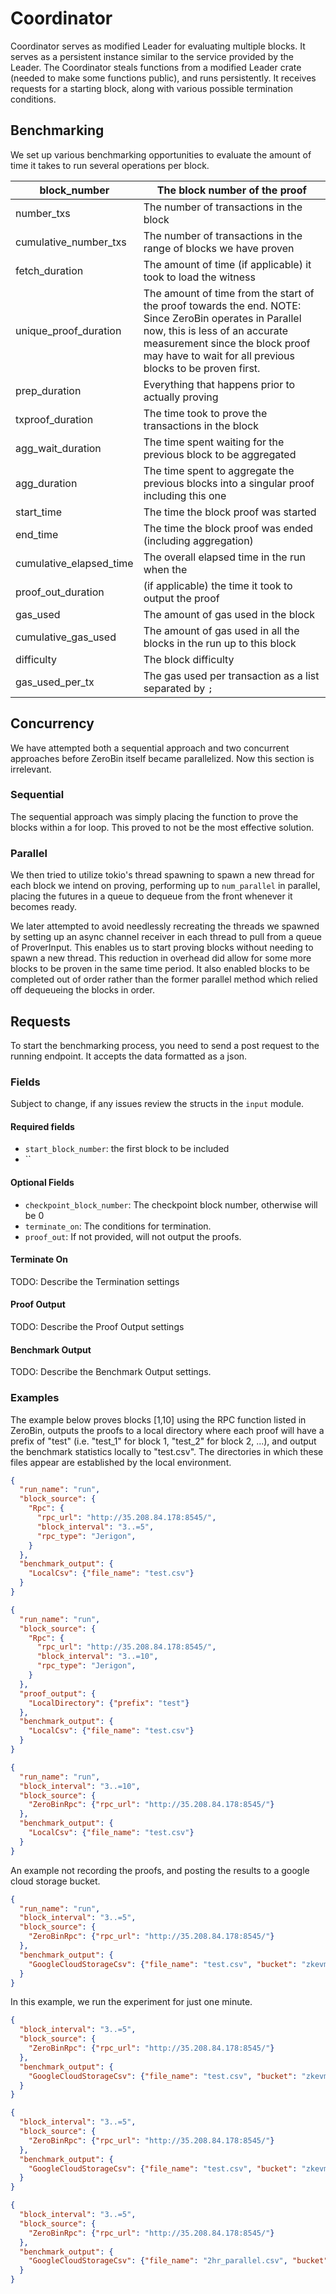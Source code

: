 # Coordinator

Coordinator serves as modified Leader for evaluating multiple blocks.  It serves as a persistent instance similar to the service provided by the Leader.  The Coordinator steals functions from a modified Leader crate (needed to make some functions public), and runs persistently.  It receives requests for a starting block, along with various possible termination conditions.

## Benchmarking

We set up various benchmarking opportunities to evaluate the amount of time it takes to run several operations per block.

| block_number             | The block number of the proof                                                                                                                                                                                                             |
|--------------------------|-------------------------------------------------------------------------------------------------------------------------------------------------------------------------------------------------------------------------------------------|
|  number_txs              | The number of transactions in the block                                                                                                                                                                                                   |
|  cumulative_number_txs   | The number of transactions in the range of blocks we have proven                                                                                                                                                                          |
|  fetch_duration          | The amount of time (if applicable) it took to load the witness                                                                                                                                                                            |
|  unique_proof_duration   | The amount of time from the start of the proof towards the end.  NOTE: Since ZeroBin operates in Parallel now, this is less of an accurate measurement since the block proof may have to wait for all previous blocks to be proven first. |
|  prep_duration           | Everything that happens prior to actually proving                                                                                                                                                                                         |
|  txproof_duration        | The time took to prove the transactions in the block                                                                                                                                                                                      |
| agg_wait_duration        | The time spent waiting for the previous block to be aggregated                                                                                                                                                                            |
|  agg_duration            | The time spent to aggregate the previous blocks into a singular proof including this one                                                                                                                                                  |
|  start_time              | The time the block proof was started                                                                                                                                                                                                      |
|  end_time                | The time the block proof was ended (including aggregation)                                                                                                                                                                                |
|  cumulative_elapsed_time | The overall elapsed time in the run when the                                                                                                                                                                                              |
|  proof_out_duration      | (if applicable) the time it took to output the proof                                                                                                                                                                                      |
|  gas_used                | The amount of gas used in the block                                                                                                                                                                                                       |
|  cumulative_gas_used     | The amount of gas used in all the blocks in the run up to this block                                                                                                                                                                      |
|  difficulty              | The block difficulty                                                                                                                                                                                                                      |
|  gas_used_per_tx         | The gas used per transaction as a list separated by `;`                                                                                                                                                                                   |

## Concurrency

We have attempted both a sequential approach and two concurrent approaches before ZeroBin itself became parallelized.  Now this section is irrelevant.

### Sequential

The sequential approach was simply placing the function to prove the blocks within a for loop.  This proved to not be the most effective solution.  

### Parallel

We then tried to utilize tokio's thread spawning to spawn a new thread for each block we intend on proving, performing up to `num_parallel` in parallel, placing the futures in a queue to dequeue from the front whenever it becomes ready.

We later attempted to avoid needlessly recreating the threads we spawned by setting up an async channel receiver in each thread to pull from a queue of ProverInput.  This enables us to start proving blocks without needing to spawn a new thread.  This reduction in overhead did allow for some more blocks to be proven in the same time period.  It also enabled blocks to be completed out of order rather than the former parallel method which relied off dequeueing the blocks in order.

## Requests

To start the benchmarking process, you need to send a post request to the running endpoint.  It accepts the data formatted as a json.

### Fields

Subject to change, if any issues review the structs in the `input` module.

#### Required fields

- `start_block_number`: the first block to be included
- ``

#### Optional Fields

- `checkpoint_block_number`: The checkpoint block number, otherwise will be 0
- `terminate_on`: The conditions for termination.
- `proof_out`: If not provided, will not output the proofs.  

#### Terminate On

TODO: Describe the Termination settings

#### Proof Output

TODO: Describe the Proof Output settings

#### Benchmark Output

TODO: Describe the Benchmark Output settings.

### Examples

The example below proves blocks [1,10] using the RPC function listed in ZeroBin, outputs the proofs to a local directory where each proof will have a prefix of "test" (i.e. "test_1" for block 1, "test_2" for block 2, ...), and output the benchmark statistics locally to "test.csv".  The directories in which these files appear are established by the local environment.

```json
{
  "run_name": "run",
  "block_source": {
    "Rpc": {
      "rpc_url": "http://35.208.84.178:8545/",
      "block_interval": "3..=5",
      "rpc_type": "Jerigon",
    }
  },
  "benchmark_output": {
    "LocalCsv": {"file_name": "test.csv"}
  }
}
```

```json
{
  "run_name": "run",
  "block_source": {
    "Rpc": {
      "rpc_url": "http://35.208.84.178:8545/",
      "block_interval": "3..=10",
      "rpc_type": "Jerigon",
    }
  },
  "proof_output": {
    "LocalDirectory": {"prefix": "test"}
  },
  "benchmark_output": {
    "LocalCsv": {"file_name": "test.csv"}
  }
}
```

```json
{
  "run_name": "run",
  "block_interval": "3..=10",
  "block_source": {
    "ZeroBinRpc": {"rpc_url": "http://35.208.84.178:8545/"}
  },
  "benchmark_output": {
    "LocalCsv": {"file_name": "test.csv"}
  }
}
```

An example not recording the proofs, and posting the results to a google cloud storage bucket.

```json
{
  "run_name": "run",
  "block_interval": "3..=5",
  "block_source": {
    "ZeroBinRpc": {"rpc_url": "http://35.208.84.178:8545/"}
  },
  "benchmark_output": {
    "GoogleCloudStorageCsv": {"file_name": "test.csv", "bucket": "zkevm-csv"}
  }
}
```

In this example, we run the experiment for just one minute.

```json
{
  "block_interval": "3..=5",
  "block_source": {
    "ZeroBinRpc": {"rpc_url": "http://35.208.84.178:8545/"}
  },
  "benchmark_output": {
    "GoogleCloudStorageCsv": {"file_name": "test.csv", "bucket": "zkevm-csv"}
  }
}
```

```json
{
  "block_interval": "3..=5",
  "block_source": {
    "ZeroBinRpc": {"rpc_url": "http://35.208.84.178:8545/"}
  },
  "benchmark_output": {
    "GoogleCloudStorageCsv": {"file_name": "test.csv", "bucket": "zkevm-csv"}
  }
}
```

```json
{
  "block_interval": "3..=5",
  "block_source": {
    "ZeroBinRpc": {"rpc_url": "http://35.208.84.178:8545/"}
  },
  "benchmark_output": {
    "GoogleCloudStorageCsv": {"file_name": "2hr_parallel.csv", "bucket": "zkevm-csv"}
  }
}
```
